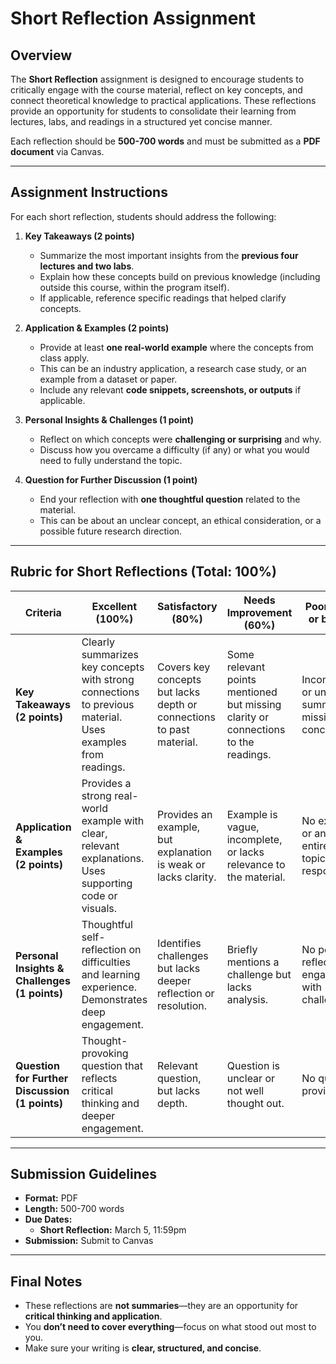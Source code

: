 # Short Reflection Assignment

## Overview
The **Short Reflection** assignment is designed to encourage students to critically engage with the course material, reflect on key concepts, and connect theoretical knowledge to practical applications. These reflections provide an opportunity for students to consolidate their learning from lectures, labs, and readings in a structured yet concise manner.

Each reflection should be **500-700 words** and must be submitted as a **PDF document** via Canvas.

---

## Assignment Instructions
For each short reflection, students should address the following:

1. **Key Takeaways (2 points)**  
   - Summarize the most important insights from the **previous four lectures and two labs**.  
   - Explain how these concepts build on previous knowledge (including outside this course, within the program itself).  
   - If applicable, reference specific readings that helped clarify concepts.  

2. **Application & Examples (2 points)**  
   - Provide at least **one real-world example** where the concepts from class apply.  
   - This can be an industry application, a research case study, or an example from a dataset or paper.  
   - Include any relevant **code snippets, screenshots, or outputs** if applicable.  

3. **Personal Insights & Challenges (1 point)**  
   - Reflect on which concepts were **challenging or surprising** and why.  
   - Discuss how you overcame a difficulty (if any) or what you would need to fully understand the topic.  

4. **Question for Further Discussion (1 point)**  
   - End your reflection with **one thoughtful question** related to the material.  
   - This can be about an unclear concept, an ethical consideration, or a possible future research direction.  

---

## Rubric for Short Reflections (Total: 100%)

| Criteria                      | Excellent (100%) | Satisfactory (80%) | Needs Improvement (60%) | Poor (40% or below) |
|--------------------------------|------------------|--------------------|-------------------------|----------------------|
| **Key Takeaways (2 points)**        | Clearly summarizes key concepts with strong connections to previous material. Uses examples from readings. | Covers key concepts but lacks depth or connections to past material. | Some relevant points mentioned but missing clarity or connections to the readings. | Incomplete or unclear summary, missing key concepts. |
| **Application & Examples (2 points)** | Provides a strong real-world example with clear, relevant explanations. Uses supporting code or visuals. | Provides an example, but explanation is weak or lacks clarity. | Example is vague, incomplete, or lacks relevance to the material. | No example or an entirely off-topic response. |
| **Personal Insights & Challenges (1 points)** | Thoughtful self-reflection on difficulties and learning experience. Demonstrates deep engagement. | Identifies challenges but lacks deeper reflection or resolution. | Briefly mentions a challenge but lacks analysis. | No personal reflection or engagement with challenges. |
| **Question for Further Discussion (1 points)** | Thought-provoking question that reflects critical thinking and deeper engagement. | Relevant question, but lacks depth. | Question is unclear or not well thought out. | No question provided. |

---

## Submission Guidelines
- **Format:** PDF  
- **Length:** 500-700 words  
- **Due Dates:**  
  - **Short Reflection:** March 5, 11:59pm  
- **Submission:** Submit to Canvas  

---

## Final Notes
- These reflections are **not summaries**—they are an opportunity for **critical thinking and application**.  
- You **don’t need to cover everything**—focus on what stood out most to you.  
- Make sure your writing is **clear, structured, and concise**.  
